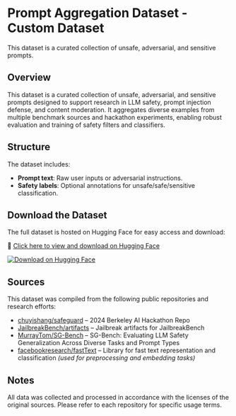 # Prompt Aggregation Dataset - Custom Dataset
This dataset is a curated collection of unsafe, adversarial, and sensitive prompts.

##  Overview  
This dataset is a curated collection of unsafe, adversarial, and sensitive prompts designed to support research in LLM safety, prompt injection defense, and content moderation. It aggregates diverse examples from multiple benchmark sources and hackathon experiments, enabling robust evaluation and training of safety filters and classifiers.

##  Structure  
The dataset includes:  
- **Prompt text**: Raw user inputs or adversarial instructions.   
- **Safety labels**: Optional annotations for unsafe/safe/sensitive classification.  

##  Download the Dataset

The full dataset is hosted on Hugging Face for easy access and download:

🔗 [Click here to view and download on Hugging Face](https://huggingface.co/datasets/dralsarrani/Prompt-Aggregation-Dataset-Custom-Dataset)

[![Download on Hugging Face](https://img.shields.io/badge/HuggingFace-Dataset-yellow?logo=huggingface)](https://huggingface.co/datasets/dralsarrani/Prompt-Aggregation-Dataset-Custom-Dataset)


##  Sources  
This dataset was compiled from the following public repositories and research efforts:  
- [chuyishang/safeguard](https://github.com/chuyishang/safeguard) – 2024 Berkeley AI Hackathon Repo  
- [JailbreakBench/artifacts](https://github.com/JailbreakBench/artifacts) – Jailbreak artifacts for JailbreakBench  
- [MurrayTom/SG-Bench](https://github.com/MurrayTom/SG-Bench) – SG-Bench: Evaluating LLM Safety Generalization Across Diverse Tasks and Prompt Types  
- [facebookresearch/fastText](https://github.com/facebookresearch/fastText) – Library for fast text representation and classification *(used for preprocessing and embedding tasks)*

##  Notes  
All data was collected and processed in accordance with the licenses of the original sources. Please refer to each repository for specific usage terms.

